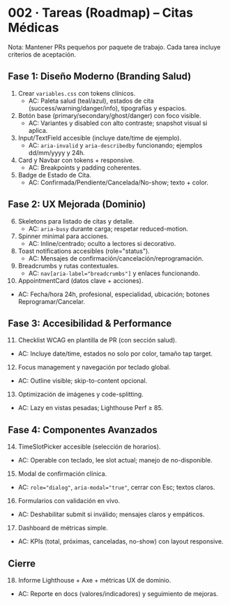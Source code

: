 # 002 · Tareas (Roadmap) – Citas Médicas

Nota: Mantener PRs pequeños por paquete de trabajo. Cada tarea incluye criterios de aceptación.

## Fase 1: Diseño Moderno (Branding Salud)

1. Crear `variables.css` con tokens clínicos.
   - AC: Paleta salud (teal/azul), estados de cita (success/warning/danger/info), tipografías y espacios.
2. Botón base (primary/secondary/ghost/danger) con foco visible.
   - AC: Variantes y disabled con alto contraste; snapshot visual si aplica.
3. Input/TextField accesible (incluye date/time de ejemplo).
   - AC: `aria-invalid` y `aria-describedby` funcionando; ejemplos dd/mm/yyyy y 24h.
4. Card y Navbar con tokens + responsive.
   - AC: Breakpoints y padding coherentes.
5. Badge de Estado de Cita.
   - AC: Confirmada/Pendiente/Cancelada/No-show; texto + color.

## Fase 2: UX Mejorada (Dominio)

6. Skeletons para listado de citas y detalle.
   - AC: `aria-busy` durante carga; respetar reduced-motion.
7. Spinner minimal para acciones.
   - AC: Inline/centrado; oculto a lectores si decorativo.
8. Toast notifications accesibles (role="status").
   - AC: Mensajes de confirmación/cancelación/reprogramación.
9. Breadcrumbs y rutas contextuales.
   - AC: `nav[aria-label="breadcrumbs"]` y enlaces funcionando.
10. AppointmentCard (datos clave + acciones).
   - AC: Fecha/hora 24h, profesional, especialidad, ubicación; botones Reprogramar/Cancelar.

## Fase 3: Accesibilidad & Performance

11. Checklist WCAG en plantilla de PR (con sección salud).
   - AC: Incluye date/time, estados no solo por color, tamaño tap target.
12. Focus management y navegación por teclado global.
   - AC: Outline visible; skip-to-content opcional.
13. Optimización de imágenes y code-splitting.
   - AC: Lazy en vistas pesadas; Lighthouse Perf ≥ 85.

## Fase 4: Componentes Avanzados

14. TimeSlotPicker accesible (selección de horarios).
   - AC: Operable con teclado, lee slot actual; manejo de no-disponible.
15. Modal de confirmación clínica.
   - AC: `role="dialog"`, `aria-modal="true"`, cerrar con Esc; textos claros.
16. Formularios con validación en vivo.
   - AC: Deshabilitar submit si inválido; mensajes claros y empáticos.
17. Dashboard de métricas simple.
   - AC: KPIs (total, próximas, canceladas, no-show) con layout responsive.

## Cierre

18. Informe Lighthouse + Axe + métricas UX de dominio.
   - AC: Reporte en docs (valores/indicadores) y seguimiento de mejoras.
